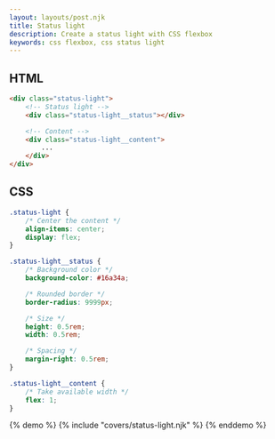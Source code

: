 ```yaml
---
layout: layouts/post.njk
title: Status light
description: Create a status light with CSS flexbox
keywords: css flexbox, css status light
---
```


## HTML

```html
<div class="status-light">
    <!-- Status light -->
    <div class="status-light__status"></div>

    <!-- Content -->
    <div class="status-light__content">
        ...
    </div>
</div>
```

## CSS

```css
.status-light {
    /* Center the content */
    align-items: center;
    display: flex;
}

.status-light__status {
    /* Background color */
    background-color: #16a34a;

    /* Rounded border */
    border-radius: 9999px;

    /* Size */
    height: 0.5rem;
    width: 0.5rem;

    /* Spacing */
    margin-right: 0.5rem;
}

.status-light__content {
    /* Take available width */
    flex: 1;
}
```

{% demo %}
{% include "covers/status-light.njk" %}
{% enddemo %}

